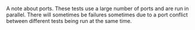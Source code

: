 A note about ports. These tests use a large number of ports and are run in
parallel. There will sometimes be failures sometimes due to a port conflict
between different tests being run at the same time.

